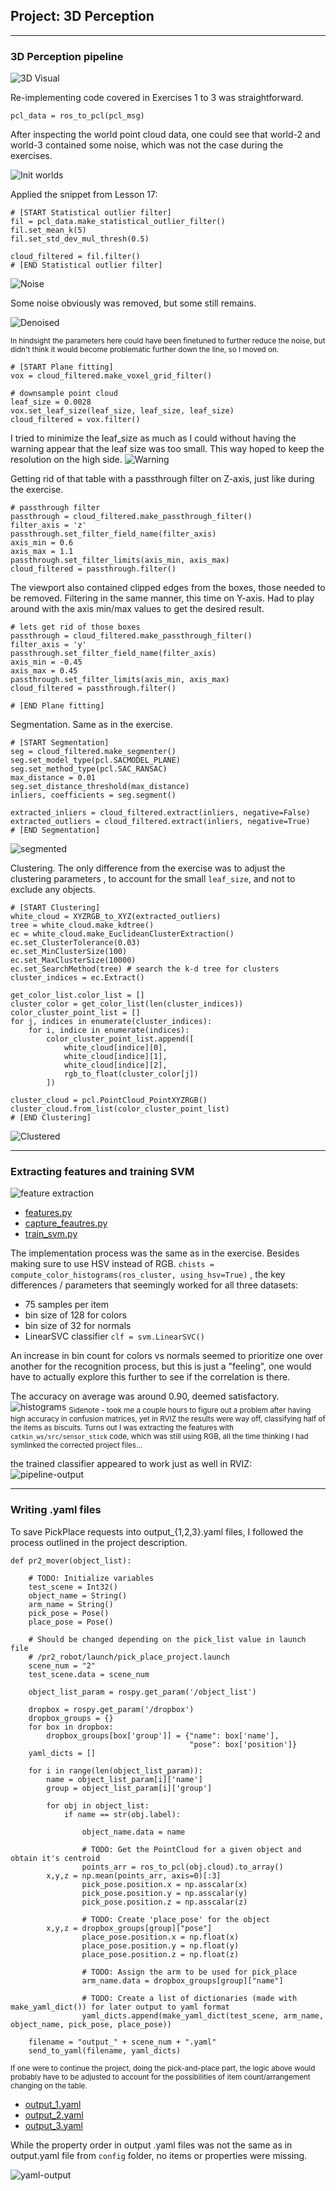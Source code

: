 ## Project: 3D Perception 

---

### **3D Perception pipeline**

![3D Visual](./misc/perception.png)

Re-implementing code covered in Exercises 1 to 3 was straightforward.
```
pcl_data = ros_to_pcl(pcl_msg)
```

After inspecting the world point cloud data, one could see that world-2 and world-3 contained some noise, which was not the case during the exercises.

![Init worlds](./misc/initial.png)

Applied the snippet from Lesson 17:

```
# [START Statistical outlier filter]
fil = pcl_data.make_statistical_outlier_filter()
fil.set_mean_k(5)
fil.set_std_dev_mul_thresh(0.5)

cloud_filtered = fil.filter()
# [END Statistical outlier filter]
```

![Noise](./misc/noise.png)

Some noise obviously was removed, but some still remains.

![Denoised](./misc/denoised.png)

<sub> In hindsight the parameters here could have been finetuned to further reduce the noise, but didn't think it would become problematic further down the line, so I moved on.</sub>

```
# [START Plane fitting]
vox = cloud_filtered.make_voxel_grid_filter()

# downsample point cloud
leaf_size = 0.0028
vox.set_leaf_size(leaf_size, leaf_size, leaf_size)
cloud_filtered = vox.filter()
```
I tried to minimize the leaf_size as much as I could without having the warning appear that the leaf size was too small. This way hoped to keep the resolution on the high side.
![Warning](./misc/warning.png)

Getting rid of that table with a passthrough filter on Z-axis, just like during the exercise.

```
# passthrough filter
passthrough = cloud_filtered.make_passthrough_filter()
filter_axis = 'z'
passthrough.set_filter_field_name(filter_axis)
axis_min = 0.6
axis_max = 1.1
passthrough.set_filter_limits(axis_min, axis_max)
cloud_filtered = passthrough.filter()

```

The viewport also contained clipped edges from the boxes, those needed to be removed. Filtering in the same manner, this time on Y-axis. Had to play around with the axis min/max values to get the desired result.

```
# lets get rid of those boxes
passthrough = cloud_filtered.make_passthrough_filter()
filter_axis = 'y'
passthrough.set_filter_field_name(filter_axis)
axis_min = -0.45
axis_max = 0.45
passthrough.set_filter_limits(axis_min, axis_max)
cloud_filtered = passthrough.filter()

# [END Plane fitting]
```

Segmentation. Same as in the exercise.

```
# [START Segmentation]
seg = cloud_filtered.make_segmenter()
seg.set_model_type(pcl.SACMODEL_PLANE)
seg.set_method_type(pcl.SAC_RANSAC)
max_distance = 0.01
seg.set_distance_threshold(max_distance)
inliers, coefficients = seg.segment()

extracted_inliers = cloud_filtered.extract(inliers, negative=False)
extracted_outliers = cloud_filtered.extract(inliers, negative=True)
# [END Segmentation]
```
![segmented](./misc/segmented.png)

Clustering. The only difference from the exercise was to adjust the clustering parameters , to account for the small `leaf_size`, and not to exclude any objects.

```
# [START Clustering]
white_cloud = XYZRGB_to_XYZ(extracted_outliers)
tree = white_cloud.make_kdtree()
ec = white_cloud.make_EuclideanClusterExtraction()
ec.set_ClusterTolerance(0.03)
ec.set_MinClusterSize(100)
ec.set_MaxClusterSize(10000)
ec.set_SearchMethod(tree) # search the k-d tree for clusters
cluster_indices = ec.Extract()

get_color_list.color_list = []
cluster_color = get_color_list(len(cluster_indices))
color_cluster_point_list = []
for j, indices in enumerate(cluster_indices):
    for i, indice in enumerate(indices):
        color_cluster_point_list.append([
            white_cloud[indice][0],
            white_cloud[indice][1],
            white_cloud[indice][2],
            rgb_to_float(cluster_color[j])
        ])

cluster_cloud = pcl.PointCloud_PointXYZRGB()
cluster_cloud.from_list(color_cluster_point_list)
# [END Clustering]
```

![Clustered](./misc/clustered.png)

---

### **Extracting features and training SVM**
![feature extraction](./misc/3D-perception.gif)

- [features.py](./features.py)
- [capture_feautres.py](./capture_features.py)
- [train_svm.py](./train_svm.py)

The implementation process was the same as in the exercise. Besides making sure to use HSV instead of RGB. `chists = compute_color_histograms(ros_cluster, using_hsv=True)` , the key differences / parameters that seemingly worked for all three datasets:

- 75 samples per item 
- bin size of 128 for colors
- bin size of 32 for normals
- LinearSVC classifier `clf = svm.LinearSVC()`

An increase in bin count for colors vs normals seemed to prioritize one over another for the recognition process, but this is just a "feeling", one would have to actually explore this further to see if the correlation is there.

The accuracy on average was around 0.90, deemed satisfactory.
![histograms](./misc/histograms.png)
<sub> Sidenote - took me a couple hours to figure out a problem after having high accuracy in confusion matrices, yet in RVIZ the results were way off, classifying half of the items as biscuits. Turns out I was extracting the features with `catkin_ws/src/sensor_stick` code, which was still using RGB, all the time thinking I had symlinked the corrected project files... </sub>

the trained classifier appeared to work just as well in RVIZ:
![pipeline-output](./misc/pipeline-output.png)

---

### **Writing .yaml files**

To save PickPlace requests into output_{1,2,3}.yaml files, I followed the process outlined in the project description. 

```
def pr2_mover(object_list):

    # TODO: Initialize variables
    test_scene = Int32()
    object_name = String()
    arm_name = String()
    pick_pose = Pose()
    place_pose = Pose()

    # Should be changed depending on the pick_list value in launch file
    # /pr2_robot/launch/pick_place_project.launch
    scene_num = "2"
    test_scene.data = scene_num 

    object_list_param = rospy.get_param('/object_list')

    dropbox = rospy.get_param('/dropbox')
    dropbox_groups = {}
    for box in dropbox:
        dropbox_groups[box['group']] = {"name": box['name'],
                                        "pose": box['position']}
    yaml_dicts = []

    for i in range(len(object_list_param)):
        name = object_list_param[i]['name']
        group = object_list_param[i]['group']

        for obj in object_list:
            if name == str(obj.label):

                object_name.data = name

                # TODO: Get the PointCloud for a given object and obtain it's centroid
                points_arr = ros_to_pcl(obj.cloud).to_array()
		x,y,z = np.mean(points_arr, axis=0)[:3]
                pick_pose.position.x = np.asscalar(x)
                pick_pose.position.y = np.asscalar(y)
                pick_pose.position.z = np.asscalar(z)

                # TODO: Create 'place_pose' for the object
		x,y,z = dropbox_groups[group]["pose"]
                place_pose.position.x = np.float(x)
                place_pose.position.y = np.float(y)
                place_pose.position.z = np.float(z)

                # TODO: Assign the arm to be used for pick_place
                arm_name.data = dropbox_groups[group]["name"]

                # TODO: Create a list of dictionaries (made with make_yaml_dict()) for later output to yaml format
                yaml_dicts.append(make_yaml_dict(test_scene, arm_name, object_name, pick_pose, place_pose))

    filename = "output_" + scene_num + ".yaml"
    send_to_yaml(filename, yaml_dicts)
```
<sub>If one were to continue the project, doing the pick-and-place part, the logic above would probably have to be adjusted to account for the possibilities of item count/arrangement changing on the table.</sub>

- [output_1.yaml](./output_1.yaml)
- [output_2.yaml](./output_2.yaml)
- [output_3.yaml](./output_3.yaml)

While the property order in output .yaml files was not the same as in output.yaml file from `config` folder, no items or properties were missing.

![yaml-output](./misc/input-output-comparison.png)





